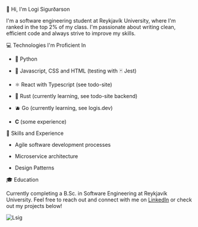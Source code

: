 <!---
lsig/lsig is a ✨ special ✨ repository because its `README.md` (this file) appears on your GitHub profile.
You can click the Preview link to take a look at your changes.
--->

🚀 Hi, I'm Logi Sigurðarson

I'm a software engineering student at Reykjavík University, where I'm ranked in the top 2% of my class. I'm passionate about writing clean, efficient code and always strive to improve my skills.

:computer: Technologies I'm Proficient In

* 🐍 Python

* 🔮 Javascript, CSS and HTML (testing with 🃏 Jest)

* ⚛️ React with Typescript (see todo-site)

* 🦀 Rust (currently learning, see todo-site backend)

* 🫐 Go (currently learning, see logis.dev)

* **C** (some experience)

:toolbox: Skills and Experience

* Agile software development processes

* Microservice architecture

* Design Patterns

:mortar_board: Education

Currently completing a B.Sc. in Software Engineering at Reykjavík University. 
Feel free to reach out and connect with me on [LinkedIn](https://www.linkedin.com/in/logi-sigur%C3%B0arson-a32705243/) or check out my projects below!

![Lsig](https://github-readme-stats.vercel.app/api?username=lsig)
